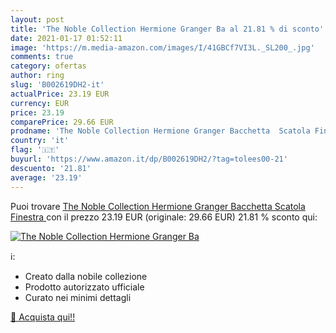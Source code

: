 ```yaml
---
layout: post
title: 'The Noble Collection Hermione Granger Ba al 21.81 % di sconto'
date: 2021-01-17 01:52:11
image: 'https://m.media-amazon.com/images/I/41GBCf7VI3L._SL200_.jpg'
comments: true
category: ofertas
author: ring
slug: 'B002619DH2-it'
actualPrice: 23.19 EUR
currency: EUR
price: 23.19
comparePrice: 29.66 EUR
prodname: 'The Noble Collection Hermione Granger Bacchetta  Scatola Finestra '
country: 'it'
flag: '🇮🇹'
buyurl: 'https://www.amazon.it/dp/B002619DH2/?tag=tolees00-21'
descuento: '21.81'
average: '23.19'
---
```


Puoi trovare [The Noble Collection Hermione Granger Bacchetta  Scatola Finestra ](https://www.amazon.it/dp/B002619DH2/?tag=tolees00-21) con il prezzo 23.19 EUR (originale: 29.66 EUR) 21.81 % sconto qui:

[![The Noble Collection Hermione Granger Ba](https://m.media-amazon.com/images/I/41GBCf7VI3L._SL200_.jpg)](https://www.amazon.it/dp/B002619DH2/?tag=tolees00-21)

ℹ️:

- Creato dalla nobile collezione
- Prodotto autorizzato ufficiale
- Curato nei minimi dettagli

[🛒 Acquista qui!!](https://www.amazon.it/dp/B002619DH2/?tag=tolees00-21)

